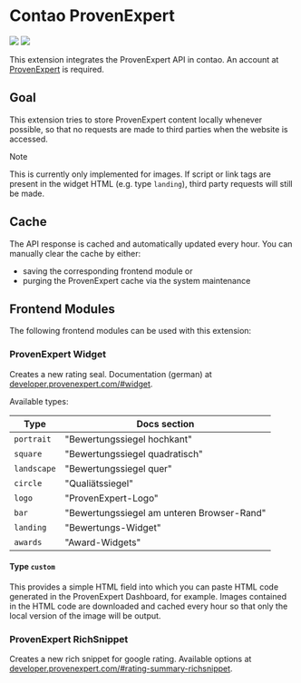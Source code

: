 # Contao ProvenExpert

[![](https://img.shields.io/packagist/v/postyou/contao-proven-expert.svg)](https://packagist.org/packages/postyou/contao-proven-expert)
[![](https://img.shields.io/packagist/l/postyou/contao-proven-expert.svg)](https://packagist.org/packages/postyou/contao-proven-expert)

This extension integrates the ProvenExpert API in contao. An account at [ProvenExpert](https://www.provenexpert.com) is required.

## Goal

This extension tries to store ProvenExpert content locally whenever possible, so that no requests are made to third parties when the website is accessed.

> [!NOTE]
> This is currently only implemented for images. If script or link tags are present in the widget HTML (e.g. type `landing`), third party requests will still be made.

## Cache

The API response is cached and automatically updated every hour. You can manually clear the cache by either:

-   saving the corresponding frontend module or
-   purging the ProvenExpert cache via the system maintenance

## Frontend Modules

The following frontend modules can be used with this extension:

### ProvenExpert Widget

Creates a new rating seal. Documentation (german) at [developer.provenexpert.com/#widget](https://developer.provenexpert.com/#widget).

Available types:

| Type        | Docs section                               |
| ----------- | ------------------------------------------ |
| `portrait`  | "Bewertungssiegel hochkant"                |
| `square`    | "Bewertungssiegel quadratisch"             |
| `landscape` | "Bewertungssiegel quer"                    |
| `circle`    | "Qualiätssiegel"                           |
| `logo`      | "ProvenExpert-Logo"                        |
| `bar`       | "Bewertungssiegel am unteren Browser-Rand" |
| `landing`   | "Bewertungs-Widget"                        |
| `awards`    | "Award-Widgets"                            |

#### Type `custom`

This provides a simple HTML field into which you can paste HTML code generated in the ProvenExpert Dashboard, for example. Images contained in the HTML code are downloaded and cached every hour so that only the local version of the image will be output.

### ProvenExpert RichSnippet

Creates a new rich snippet for google rating. Available options at [developer.provenexpert.com/#rating-summary-richsnippet](https://developer.provenexpert.com/#rating-summary-richsnippet).
